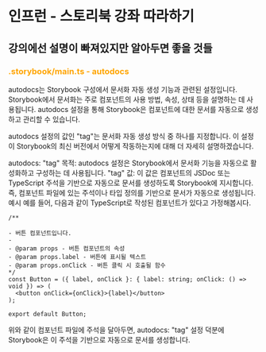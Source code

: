 # 인프런 - 스토리북 강좌 따라하기

## 강의에선 설명이 빠져있지만 알아두면 좋을 것들

### <span style="color: orange;">.storybook/main.ts - autodocs</span>

autodocs는 Storybook 구성에서 문서화 자동 생성 기능과 관련된 설정입니다. Storybook에서 문서화는 주로 컴포넌트의 사용 방법, 속성, 상태 등을 설명하는 데 사용됩니다. autodocs 설정을 통해 Storybook은 컴포넌트에 대한 문서를 자동으로 생성하고 관리할 수 있습니다.

autodocs 설정의 값인 "tag"는 문서화 자동 생성 방식 중 하나를 지정합니다. 이 설정이 Storybook의 최신 버전에서 어떻게 작동하는지에 대해 더 자세히 설명하겠습니다.

autodocs: "tag"
목적: autodocs 설정은 Storybook에서 문서화 기능을 자동으로 활성화하고 구성하는 데 사용됩니다.
"tag" 값: 이 값은 컴포넌트의 JSDoc 또는 TypeScript 주석을 기반으로 자동으로 문서를 생성하도록 Storybook에 지시합니다. 즉, 컴포넌트 파일에 있는 주석이나 타입 정의를 기반으로 문서가 자동으로 생성됩니다.
예시
예를 들어, 다음과 같이 TypeScript로 작성된 컴포넌트가 있다고 가정해봅시다.

```tsx
/**

- 버튼 컴포넌트입니다.
-
- @param props - 버튼 컴포넌트의 속성
- @param props.label - 버튼에 표시될 텍스트
- @param props.onClick - 버튼 클릭 시 호출될 함수
*/
const Button = ({ label, onClick }: { label: string; onClick: () => void }) => (
  <button onClick={onClick}>{label}</button>
);

export default Button;
```

위와 같이 컴포넌트 파일에 주석을 달아두면, autodocs: "tag" 설정 덕분에 Storybook은 이 주석을 기반으로 자동으로 문서를 생성합니다.
